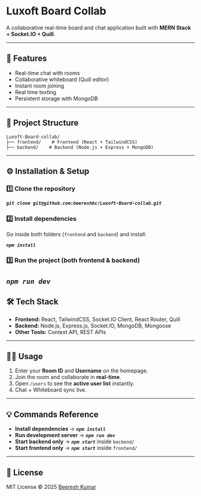 # Luxoft Board Collab

A collaborative real-time board and chat application built with **MERN Stack + Socket.IO + Quill**.

---

## 🚀 Features
- Real-time chat with rooms
- Collaborative whiteboard (Quill editor)
- Instant room joining
- Real time texting
- Persistent storage with MongoDB

---

## 📂 Project Structure
```
Luxoft-Board-collab/
├── frontend/    # Frontend (React + TailwindCSS)
├── backend/    # Backend (Node.js + Express + MongoDB)
```

---

## ⚙️ Installation & Setup

### 1️⃣ Clone the repository
**_```git clone git@github.com:beereshbc/Luxoft-Board-collab.git```_**

### 2️⃣ Install dependencies  
Go inside both folders (`frontend` and `backend`) and install:

**_```npm install```_**

### 3️⃣ Run the project (both frontend & backend)
**_```npm run dev```_**
---

## 🛠️ Tech Stack
- **Frontend:** React, TailwindCSS, Socket.IO Client, React Router, Quill  
- **Backend:** Node.js, Express.js, Socket.IO, MongoDB, Mongoose  
- **Other Tools:** Context API, REST APIs  

---

## 👨‍💻 Usage
1. Enter your **Room ID** and **Username** on the homepage.  
2. Join the room and collaborate in **real-time**.  
3. Open `/users` to see the **active user list** instantly.  
4. Chat + Whiteboard sync live.  

---

## 💡 Commands Reference

- **Install dependencies** → **_```npm install```_**  
- **Run development server** → **_```npm run dev```_**  
- **Start backend only** → **_```npm start```_** inside ```backend/``` 
- **Start frontend only** → **_```npm start```_** inside ```frontend/``` 

---

## 📜 License
MIT License © 2025 [Beeresh Kumar](https://github.com/beereshbc)
